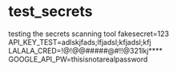 # test_secrets
testing the secrets scanning tool
fakesecret=123
API_KEY_TEST=adlskjfads;lfjadsl;kfjadsl;kfj
LALALA_CRED=!@!@@#####@#!!@321lkj****
GOOGLE_API_PW=thisisnotarealpassword
